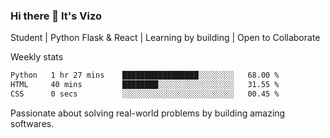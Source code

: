### Hi there 👋 It's Vizo

Student | Python Flask & React | Learning by building | Open to Collaborate

Weekly stats
<!--START_SECTION:waka-->

```txt
Python   1 hr 27 mins    █████████████████░░░░░░░░   68.00 %
HTML     40 mins         ████████░░░░░░░░░░░░░░░░░   31.55 %
CSS      0 secs          ░░░░░░░░░░░░░░░░░░░░░░░░░   00.45 %
```

<!--END_SECTION:waka-->


Passionate about solving real-world problems by building amazing softwares.
